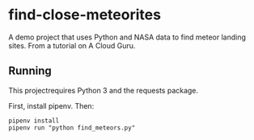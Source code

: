 # find-close-meteorites
A demo project that uses Python and NASA data to find meteor landing sites. From a tutorial on A Cloud Guru.

## Running 

This projectrequires Python 3 and the requests package.

First, install pipenv. Then:

```
pipenv install
pipenv run "python find_meteors.py"
```
